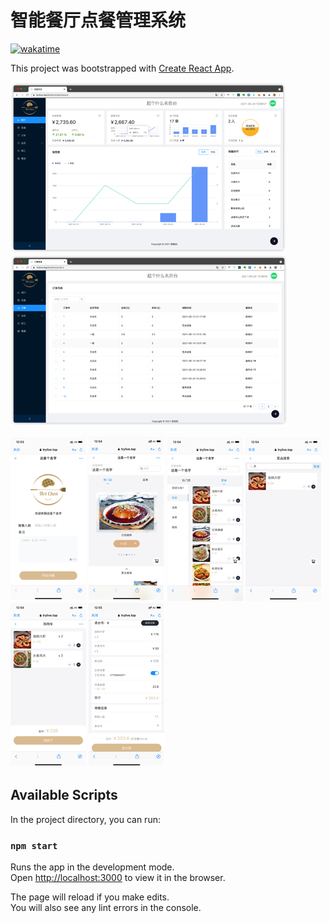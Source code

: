 # 智能餐厅点餐管理系统
[![wakatime](https://wakatime.com/badge/github/chenxiangcai/React-restaurant-order-management-system.svg)](https://wakatime.com/badge/github/chenxiangcai/React-restaurant-order-management-system)

This project was bootstrapped with [Create React App](https://github.com/facebook/create-react-app).

![img.png](img.png)
![img_1.png](img_1.png)

![img_2.png](img_2.png)  ![img_3.png](img_3.png) ![img_4.png](img_4.png) 
![img_5.png](img_5.png) ![img_6.png](img_6.png) ![img_7.png](img_7.png)
## Available Scripts

In the project directory, you can run:

### `npm start`

Runs the app in the development mode.\
Open [http://localhost:3000](http://localhost:3000) to view it in the browser.

The page will reload if you make edits.\
You will also see any lint errors in the console.
